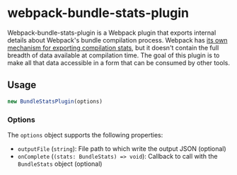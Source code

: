 # webpack-bundle-stats-plugin

Webpack-bundle-stats-plugin is a Webpack plugin that exports internal details about Webpack's bundle compilation process.  Webpack has [its own mechanism for exporting compilation stats](https://webpack.js.org/api/stats), but it doesn't contain the full breadth of data available at compilation time.  The goal of this plugin is to make all that data accessible in a form that can be consumed by other tools.

## Usage

```typescript
new BundleStatsPlugin(options)
```

### Options

The `options` object supports the following properties:
- `outputFile` (`string`): File path to which write the output JSON (optional)
- `onComplete` (`(stats: BundleStats) => void`): Callback to call with the `BundleStats` object (optional)
